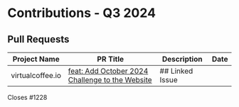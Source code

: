# Contributions - Q3 2024

## Pull Requests

| Project Name | PR Title | Description | Date |
|---|---|---|---|
| virtualcoffee.io | [feat: Add October 2024 Challenge to the Website](https://github.com/Virtual-Coffee/virtualcoffee.io/pull/1230) | ## Linked Issue  Closes #1228   <!--  If you have a pull request related to a current issue pl... | 2024-09-30 |
| guestbook | [docs: Update guidelines](https://github.com/OpenSource-Communities/guestbook/pull/483) | <!-- Please fill in all areas in this PR form. Incomplete PRs will be marked invalid and may be clos... | 2024-09-25 |
| writetech-doc-review | [feat: add docs review for Crawlee](https://github.com/WriteTech-Hub/writetech-doc-review/pull/8) | ## Description  This PR adds Crawlee's documentation review by Ayu Adiati. | 2024-09-25 |
| hacktoberfest | [Chore: Update website for VCHI 2024](https://github.com/Virtual-Coffee/hacktoberfest/pull/29) | ## Description  This PR updates the website to be ready for VCHI 2024 submission with following ch... | 2024-09-14 |
| virtualcoffee.io | [Add September 2024 newsletter to the website](https://github.com/Virtual-Coffee/virtualcoffee.io/pull/1222) | ## Linked Issue  Closes #1221   <!--  If you have a pull request related to a current issue pl... | 2024-09-04 |
| docs | [feat: import blog posts by AdiatiAyu](https://github.com/open-sauced/docs/pull/385) | ## Description  This PR imports the blog posts written by AdiatiAyu from DEV to OpenSauced.  <!-... | 2024-09-03 |
| virtualcoffee.io | [Add August 2024 newsletter to the website](https://github.com/Virtual-Coffee/virtualcoffee.io/pull/1218) | ## Linked Issue  Closes #1217   <!--  If you have a pull request related to a current issue pl... | 2024-08-30 |
| virtualcoffee.io | [Add Sept 2024 Monthly Challenge](https://github.com/Virtual-Coffee/virtualcoffee.io/pull/1216) | ## Linked Issue  Closes #1215   <!--  If you have a pull request related to a current issue pl... | 2024-08-30 |
| VC-Community-Docs | [docs: Add "Welcoming Community" challenge](https://github.com/Virtual-Coffee/VC-Community-Docs/pull/432) | ## Description  This PR adds the documentation for the "Welcoming Community" challenge.  ## Link... | 2024-08-30 |
| vc-preptember | [Chore: Prepare the Preptember 2024](https://github.com/Virtual-Coffee/vc-preptember/pull/38) | ## Description  This PR updates the repository to be ready for the Preptember 2024 with the follow... | 2024-08-30 |
| docs | [feat: Add Ayu as an author](https://github.com/open-sauced/docs/pull/382) | ## Description  This PR adds AdiatiAyu's details to the `authors.yml` file.  <!--  Please do no... | 2024-08-29 |
| virtualcoffee.io | [Add July 2024 newsletter to the website](https://github.com/Virtual-Coffee/virtualcoffee.io/pull/1203) | ## Linked Issue  Closes #1202   <!--  If you have a pull request related to a current issue pl... | 2024-07-09 |
| intro | [feat: Update i18n guidelines](https://github.com/OpenSource-Communities/intro/pull/234) | ## Description  We are sunsetting our official translations and make all translations as community... | 2024-07-06 |
| virtualcoffee.io | [Add a blog post to July 2024 challenge](https://github.com/Virtual-Coffee/virtualcoffee.io/pull/1199) | ## Linked Issue  Relates to #1196   <!--  If you have a pull request related to a current issu... | 2024-07-01 |
| virtualcoffee.io | [feat: Add October 2024 Challenge to the Website](https://github.com/Virtual-Coffee/virtualcoffee.io/pull/1230) | ## Linked Issue  Closes #1228   <!--  If you have a pull request related to a current issue pl... | 2024-09-30 |
| guestbook | [docs: Update guidelines](https://github.com/OpenSource-Communities/guestbook/pull/483) | <!-- Please fill in all areas in this PR form. Incomplete PRs will be marked invalid and may be clos... | 2024-09-25 |
| writetech-doc-review | [feat: add docs review for Crawlee](https://github.com/WriteTech-Hub/writetech-doc-review/pull/8) | ## Description  This PR adds Crawlee's documentation review by Ayu Adiati. | 2024-09-25 |
| hacktoberfest | [Chore: Update website for VCHI 2024](https://github.com/Virtual-Coffee/hacktoberfest/pull/29) | ## Description  This PR updates the website to be ready for VCHI 2024 submission with following ch... | 2024-09-14 |
| virtualcoffee.io | [Add September 2024 newsletter to the website](https://github.com/Virtual-Coffee/virtualcoffee.io/pull/1222) | ## Linked Issue  Closes #1221   <!--  If you have a pull request related to a current issue pl... | 2024-09-04 |
| docs | [feat: import blog posts by AdiatiAyu](https://github.com/open-sauced/docs/pull/385) | ## Description  This PR imports the blog posts written by AdiatiAyu from DEV to OpenSauced.  <!-... | 2024-09-03 |
| virtualcoffee.io | [Add August 2024 newsletter to the website](https://github.com/Virtual-Coffee/virtualcoffee.io/pull/1218) | ## Linked Issue  Closes #1217   <!--  If you have a pull request related to a current issue pl... | 2024-08-30 |
| virtualcoffee.io | [Add Sept 2024 Monthly Challenge](https://github.com/Virtual-Coffee/virtualcoffee.io/pull/1216) | ## Linked Issue  Closes #1215   <!--  If you have a pull request related to a current issue pl... | 2024-08-30 |
| VC-Community-Docs | [docs: Add "Welcoming Community" challenge](https://github.com/Virtual-Coffee/VC-Community-Docs/pull/432) | ## Description  This PR adds the documentation for the "Welcoming Community" challenge.  ## Link... | 2024-08-30 |
| vc-preptember | [Chore: Prepare the Preptember 2024](https://github.com/Virtual-Coffee/vc-preptember/pull/38) | ## Description  This PR updates the repository to be ready for the Preptember 2024 with the follow... | 2024-08-30 |
| docs | [feat: Add Ayu as an author](https://github.com/open-sauced/docs/pull/382) | ## Description  This PR adds AdiatiAyu's details to the `authors.yml` file.  <!--  Please do no... | 2024-08-29 |
| virtualcoffee.io | [Add July 2024 newsletter to the website](https://github.com/Virtual-Coffee/virtualcoffee.io/pull/1203) | ## Linked Issue  Closes #1202   <!--  If you have a pull request related to a current issue pl... | 2024-07-09 |
| intro | [feat: Update i18n guidelines](https://github.com/OpenSource-Communities/intro/pull/234) | ## Description  We are sunsetting our official translations and make all translations as community... | 2024-07-06 |
| virtualcoffee.io | [Add a blog post to July 2024 challenge](https://github.com/Virtual-Coffee/virtualcoffee.io/pull/1199) | ## Linked Issue  Relates to #1196   <!--  If you have a pull request related to a current issu... | 2024-07-01 |
| virtualcoffee.io | [feat: Add October 2024 Challenge to the Website](https://github.com/Virtual-Coffee/virtualcoffee.io/pull/1230) | ## Linked Issue  Closes #1228   <!--  If you have a pull request related to a current issue pl... | 2024-09-30 |
| guestbook | [docs: Update guidelines](https://github.com/OpenSource-Communities/guestbook/pull/483) | <!-- Please fill in all areas in this PR form. Incomplete PRs will be marked invalid and may be clos... | 2024-09-25 |
| writetech-doc-review | [feat: add docs review for Crawlee](https://github.com/WriteTech-Hub/writetech-doc-review/pull/8) | ## Description  This PR adds Crawlee's documentation review by Ayu Adiati. | 2024-09-25 |
| hacktoberfest | [Chore: Update website for VCHI 2024](https://github.com/Virtual-Coffee/hacktoberfest/pull/29) | ## Description  This PR updates the website to be ready for VCHI 2024 submission with following ch... | 2024-09-14 |
| virtualcoffee.io | [Add September 2024 newsletter to the website](https://github.com/Virtual-Coffee/virtualcoffee.io/pull/1222) | ## Linked Issue  Closes #1221   <!--  If you have a pull request related to a current issue pl... | 2024-09-04 |
| docs | [feat: import blog posts by AdiatiAyu](https://github.com/open-sauced/docs/pull/385) | ## Description  This PR imports the blog posts written by AdiatiAyu from DEV to OpenSauced.  <!-... | 2024-09-03 |
| virtualcoffee.io | [Add August 2024 newsletter to the website](https://github.com/Virtual-Coffee/virtualcoffee.io/pull/1218) | ## Linked Issue  Closes #1217   <!--  If you have a pull request related to a current issue pl... | 2024-08-30 |
| virtualcoffee.io | [Add Sept 2024 Monthly Challenge](https://github.com/Virtual-Coffee/virtualcoffee.io/pull/1216) | ## Linked Issue  Closes #1215   <!--  If you have a pull request related to a current issue pl... | 2024-08-30 |
| VC-Community-Docs | [docs: Add "Welcoming Community" challenge](https://github.com/Virtual-Coffee/VC-Community-Docs/pull/432) | ## Description  This PR adds the documentation for the "Welcoming Community" challenge.  ## Link... | 2024-08-30 |
| vc-preptember | [Chore: Prepare the Preptember 2024](https://github.com/Virtual-Coffee/vc-preptember/pull/38) | ## Description  This PR updates the repository to be ready for the Preptember 2024 with the follow... | 2024-08-30 |
| docs | [feat: Add Ayu as an author](https://github.com/open-sauced/docs/pull/382) | ## Description  This PR adds AdiatiAyu's details to the `authors.yml` file.  <!--  Please do no... | 2024-08-29 |
| virtualcoffee.io | [Add July 2024 newsletter to the website](https://github.com/Virtual-Coffee/virtualcoffee.io/pull/1203) | ## Linked Issue  Closes #1202   <!--  If you have a pull request related to a current issue pl... | 2024-07-09 |
| intro | [feat: Update i18n guidelines](https://github.com/OpenSource-Communities/intro/pull/234) | ## Description  We are sunsetting our official translations and make all translations as community... | 2024-07-06 |
| virtualcoffee.io | [Add a blog post to July 2024 challenge](https://github.com/Virtual-Coffee/virtualcoffee.io/pull/1199) | ## Linked Issue  Relates to #1196   <!--  If you have a pull request related to a current issu... | 2024-07-01 |
| virtualcoffee.io | [feat: Add October 2024 Challenge to the Website](https://github.com/Virtual-Coffee/virtualcoffee.io/pull/1230) | ## Linked Issue  Closes #1228   <!--  If you have a pull request related to a current issue pl... | 2024-09-30 |
| guestbook | [docs: Update guidelines](https://github.com/OpenSource-Communities/guestbook/pull/483) | <!-- Please fill in all areas in this PR form. Incomplete PRs will be marked invalid and may be clos... | 2024-09-25 |
| writetech-doc-review | [feat: add docs review for Crawlee](https://github.com/WriteTech-Hub/writetech-doc-review/pull/8) | ## Description  This PR adds Crawlee's documentation review by Ayu Adiati. | 2024-09-25 |
| hacktoberfest | [Chore: Update website for VCHI 2024](https://github.com/Virtual-Coffee/hacktoberfest/pull/29) | ## Description  This PR updates the website to be ready for VCHI 2024 submission with following ch... | 2024-09-14 |
| virtualcoffee.io | [Add September 2024 newsletter to the website](https://github.com/Virtual-Coffee/virtualcoffee.io/pull/1222) | ## Linked Issue  Closes #1221   <!--  If you have a pull request related to a current issue pl... | 2024-09-04 |
| docs | [feat: import blog posts by AdiatiAyu](https://github.com/open-sauced/docs/pull/385) | ## Description  This PR imports the blog posts written by AdiatiAyu from DEV to OpenSauced.  <!-... | 2024-09-03 |
| virtualcoffee.io | [Add August 2024 newsletter to the website](https://github.com/Virtual-Coffee/virtualcoffee.io/pull/1218) | ## Linked Issue  Closes #1217   <!--  If you have a pull request related to a current issue pl... | 2024-08-30 |
| virtualcoffee.io | [Add Sept 2024 Monthly Challenge](https://github.com/Virtual-Coffee/virtualcoffee.io/pull/1216) | ## Linked Issue  Closes #1215   <!--  If you have a pull request related to a current issue pl... | 2024-08-30 |
| VC-Community-Docs | [docs: Add "Welcoming Community" challenge](https://github.com/Virtual-Coffee/VC-Community-Docs/pull/432) | ## Description  This PR adds the documentation for the "Welcoming Community" challenge.  ## Link... | 2024-08-30 |
| vc-preptember | [Chore: Prepare the Preptember 2024](https://github.com/Virtual-Coffee/vc-preptember/pull/38) | ## Description  This PR updates the repository to be ready for the Preptember 2024 with the follow... | 2024-08-30 |
| docs | [feat: Add Ayu as an author](https://github.com/open-sauced/docs/pull/382) | ## Description  This PR adds AdiatiAyu's details to the `authors.yml` file.  <!--  Please do no... | 2024-08-29 |
| virtualcoffee.io | [Add July 2024 newsletter to the website](https://github.com/Virtual-Coffee/virtualcoffee.io/pull/1203) | ## Linked Issue  Closes #1202   <!--  If you have a pull request related to a current issue pl... | 2024-07-09 |
| intro | [feat: Update i18n guidelines](https://github.com/OpenSource-Communities/intro/pull/234) | ## Description  We are sunsetting our official translations and make all translations as community... | 2024-07-06 |
| virtualcoffee.io | [Add a blog post to July 2024 challenge](https://github.com/Virtual-Coffee/virtualcoffee.io/pull/1199) | ## Linked Issue  Relates to #1196   <!--  If you have a pull request related to a current issu... | 2024-07-01 |
| virtualcoffee.io | [feat: Add October 2024 Challenge to the Website](https://github.com/Virtual-Coffee/virtualcoffee.io/pull/1230) | ## Linked Issue  Closes #1228   <!--  If you have a pull request related to a current issue pl... | 2024-09-30 |
| guestbook | [docs: Update guidelines](https://github.com/OpenSource-Communities/guestbook/pull/483) | <!-- Please fill in all areas in this PR form. Incomplete PRs will be marked invalid and may be clos... | 2024-09-25 |
| writetech-doc-review | [feat: add docs review for Crawlee](https://github.com/WriteTech-Hub/writetech-doc-review/pull/8) | ## Description  This PR adds Crawlee's documentation review by Ayu Adiati. | 2024-09-25 |
| hacktoberfest | [Chore: Update website for VCHI 2024](https://github.com/Virtual-Coffee/hacktoberfest/pull/29) | ## Description  This PR updates the website to be ready for VCHI 2024 submission with following ch... | 2024-09-14 |
| virtualcoffee.io | [Add September 2024 newsletter to the website](https://github.com/Virtual-Coffee/virtualcoffee.io/pull/1222) | ## Linked Issue  Closes #1221   <!--  If you have a pull request related to a current issue pl... | 2024-09-04 |
| docs | [feat: import blog posts by AdiatiAyu](https://github.com/open-sauced/docs/pull/385) | ## Description  This PR imports the blog posts written by AdiatiAyu from DEV to OpenSauced.  <!-... | 2024-09-03 |
| virtualcoffee.io | [Add August 2024 newsletter to the website](https://github.com/Virtual-Coffee/virtualcoffee.io/pull/1218) | ## Linked Issue  Closes #1217   <!--  If you have a pull request related to a current issue pl... | 2024-08-30 |
| virtualcoffee.io | [Add Sept 2024 Monthly Challenge](https://github.com/Virtual-Coffee/virtualcoffee.io/pull/1216) | ## Linked Issue  Closes #1215   <!--  If you have a pull request related to a current issue pl... | 2024-08-30 |
| VC-Community-Docs | [docs: Add "Welcoming Community" challenge](https://github.com/Virtual-Coffee/VC-Community-Docs/pull/432) | ## Description  This PR adds the documentation for the "Welcoming Community" challenge.  ## Link... | 2024-08-30 |
| vc-preptember | [Chore: Prepare the Preptember 2024](https://github.com/Virtual-Coffee/vc-preptember/pull/38) | ## Description  This PR updates the repository to be ready for the Preptember 2024 with the follow... | 2024-08-30 |
| docs | [feat: Add Ayu as an author](https://github.com/open-sauced/docs/pull/382) | ## Description  This PR adds AdiatiAyu's details to the `authors.yml` file.  <!--  Please do no... | 2024-08-29 |
| virtualcoffee.io | [Add July 2024 newsletter to the website](https://github.com/Virtual-Coffee/virtualcoffee.io/pull/1203) | ## Linked Issue  Closes #1202   <!--  If you have a pull request related to a current issue pl... | 2024-07-09 |
| intro | [feat: Update i18n guidelines](https://github.com/OpenSource-Communities/intro/pull/234) | ## Description  We are sunsetting our official translations and make all translations as community... | 2024-07-06 |
| virtualcoffee.io | [Add a blog post to July 2024 challenge](https://github.com/Virtual-Coffee/virtualcoffee.io/pull/1199) | ## Linked Issue  Relates to #1196   <!--  If you have a pull request related to a current issu... | 2024-07-01 |
| virtualcoffee.io | [feat: Add October 2024 Challenge to the Website](https://github.com/Virtual-Coffee/virtualcoffee.io/pull/1230) | ## Linked Issue  Closes #1228   <!--  If you have a pull request related to a current issue pl... | 2024-09-30 |
| guestbook | [docs: Update guidelines](https://github.com/OpenSource-Communities/guestbook/pull/483) | <!-- Please fill in all areas in this PR form. Incomplete PRs will be marked invalid and may be clos... | 2024-09-25 |
| writetech-doc-review | [feat: add docs review for Crawlee](https://github.com/WriteTech-Hub/writetech-doc-review/pull/8) | ## Description  This PR adds Crawlee's documentation review by Ayu Adiati. | 2024-09-25 |
| hacktoberfest | [Chore: Update website for VCHI 2024](https://github.com/Virtual-Coffee/hacktoberfest/pull/29) | ## Description  This PR updates the website to be ready for VCHI 2024 submission with following ch... | 2024-09-14 |
| virtualcoffee.io | [Add September 2024 newsletter to the website](https://github.com/Virtual-Coffee/virtualcoffee.io/pull/1222) | ## Linked Issue  Closes #1221   <!--  If you have a pull request related to a current issue pl... | 2024-09-04 |
| docs | [feat: import blog posts by AdiatiAyu](https://github.com/open-sauced/docs/pull/385) | ## Description  This PR imports the blog posts written by AdiatiAyu from DEV to OpenSauced.  <!-... | 2024-09-03 |
| virtualcoffee.io | [Add August 2024 newsletter to the website](https://github.com/Virtual-Coffee/virtualcoffee.io/pull/1218) | ## Linked Issue  Closes #1217   <!--  If you have a pull request related to a current issue pl... | 2024-08-30 |
| virtualcoffee.io | [Add Sept 2024 Monthly Challenge](https://github.com/Virtual-Coffee/virtualcoffee.io/pull/1216) | ## Linked Issue  Closes #1215   <!--  If you have a pull request related to a current issue pl... | 2024-08-30 |
| VC-Community-Docs | [docs: Add "Welcoming Community" challenge](https://github.com/Virtual-Coffee/VC-Community-Docs/pull/432) | ## Description  This PR adds the documentation for the "Welcoming Community" challenge.  ## Link... | 2024-08-30 |
| vc-preptember | [Chore: Prepare the Preptember 2024](https://github.com/Virtual-Coffee/vc-preptember/pull/38) | ## Description  This PR updates the repository to be ready for the Preptember 2024 with the follow... | 2024-08-30 |
| docs | [feat: Add Ayu as an author](https://github.com/open-sauced/docs/pull/382) | ## Description  This PR adds AdiatiAyu's details to the `authors.yml` file.  <!--  Please do no... | 2024-08-29 |
| virtualcoffee.io | [Add July 2024 newsletter to the website](https://github.com/Virtual-Coffee/virtualcoffee.io/pull/1203) | ## Linked Issue  Closes #1202   <!--  If you have a pull request related to a current issue pl... | 2024-07-09 |
| intro | [feat: Update i18n guidelines](https://github.com/OpenSource-Communities/intro/pull/234) | ## Description  We are sunsetting our official translations and make all translations as community... | 2024-07-06 |
| virtualcoffee.io | [Add a blog post to July 2024 challenge](https://github.com/Virtual-Coffee/virtualcoffee.io/pull/1199) | ## Linked Issue  Relates to #1196   <!--  If you have a pull request related to a current issu... | 2024-07-01 |
| virtualcoffee.io | [feat: Add October 2024 Challenge to the Website](https://github.com/Virtual-Coffee/virtualcoffee.io/pull/1230) | ## Linked Issue  Closes #1228   <!--  If you have a pull request related to a current issue pl... | 2024-09-30 |
| guestbook | [docs: Update guidelines](https://github.com/OpenSource-Communities/guestbook/pull/483) | <!-- Please fill in all areas in this PR form. Incomplete PRs will be marked invalid and may be clos... | 2024-09-25 |
| writetech-doc-review | [feat: add docs review for Crawlee](https://github.com/WriteTech-Hub/writetech-doc-review/pull/8) | ## Description  This PR adds Crawlee's documentation review by Ayu Adiati. | 2024-09-25 |
| hacktoberfest | [Chore: Update website for VCHI 2024](https://github.com/Virtual-Coffee/hacktoberfest/pull/29) | ## Description  This PR updates the website to be ready for VCHI 2024 submission with following ch... | 2024-09-14 |
| virtualcoffee.io | [Add September 2024 newsletter to the website](https://github.com/Virtual-Coffee/virtualcoffee.io/pull/1222) | ## Linked Issue  Closes #1221   <!--  If you have a pull request related to a current issue pl... | 2024-09-04 |
| docs | [feat: import blog posts by AdiatiAyu](https://github.com/open-sauced/docs/pull/385) | ## Description  This PR imports the blog posts written by AdiatiAyu from DEV to OpenSauced.  <!-... | 2024-09-03 |
| virtualcoffee.io | [Add August 2024 newsletter to the website](https://github.com/Virtual-Coffee/virtualcoffee.io/pull/1218) | ## Linked Issue  Closes #1217   <!--  If you have a pull request related to a current issue pl... | 2024-08-30 |
| virtualcoffee.io | [Add Sept 2024 Monthly Challenge](https://github.com/Virtual-Coffee/virtualcoffee.io/pull/1216) | ## Linked Issue  Closes #1215   <!--  If you have a pull request related to a current issue pl... | 2024-08-30 |
| VC-Community-Docs | [docs: Add "Welcoming Community" challenge](https://github.com/Virtual-Coffee/VC-Community-Docs/pull/432) | ## Description  This PR adds the documentation for the "Welcoming Community" challenge.  ## Link... | 2024-08-30 |
| vc-preptember | [Chore: Prepare the Preptember 2024](https://github.com/Virtual-Coffee/vc-preptember/pull/38) | ## Description  This PR updates the repository to be ready for the Preptember 2024 with the follow... | 2024-08-30 |
| docs | [feat: Add Ayu as an author](https://github.com/open-sauced/docs/pull/382) | ## Description  This PR adds AdiatiAyu's details to the `authors.yml` file.  <!--  Please do no... | 2024-08-29 |
| virtualcoffee.io | [Add July 2024 newsletter to the website](https://github.com/Virtual-Coffee/virtualcoffee.io/pull/1203) | ## Linked Issue  Closes #1202   <!--  If you have a pull request related to a current issue pl... | 2024-07-09 |
| intro | [feat: Update i18n guidelines](https://github.com/OpenSource-Communities/intro/pull/234) | ## Description  We are sunsetting our official translations and make all translations as community... | 2024-07-06 |
| virtualcoffee.io | [Add a blog post to July 2024 challenge](https://github.com/Virtual-Coffee/virtualcoffee.io/pull/1199) | ## Linked Issue  Relates to #1196   <!--  If you have a pull request related to a current issu... | 2024-07-01 |

## Issues

| Project Name | PR Title | Description | Date |
|---|---|---|---|
| virtualcoffee.io | [Add October 2024 Challenge to the Website](https://github.com/Virtual-Coffee/virtualcoffee.io/issues/1228) | The October monthly challenge is "Hacktoberfest" and we need to change the monthly challenge page of... | 2024-09-29 |
| VC-Community-Docs | [docs: Update instructions to update monthly challenge pages on the website](https://github.com/Virtual-Coffee/VC-Community-Docs/issues/438) | ## Description  As our website has migrated from Remix to NextJS, there are changes in the folders... | 2024-09-29 |
| intro | [Docs: Reorganize the "Tools to be Successful" chapter to make it flow](https://github.com/OpenSource-Communities/intro/issues/240) | ## Description  In the "[Tools to be Successful](https://opensauced.pizza/learn/intro-to-oss/tools... | 2024-09-27 |
| guestbook | [Docs: Fix links in the README](https://github.com/OpenSource-Communities/guestbook/issues/471) | > [!IMPORTANT] > If you've worked on a good first issue in any of our [community repositories](http... | 2024-09-14 |
| hacktoberfest | [Chore: Update website for VCHI 2024](https://github.com/Virtual-Coffee/hacktoberfest/issues/28) | We need to update the website to be ready for VCHI 2024 submission.   As per @BekahHW's info, we a... | 2024-09-14 |
| virtualcoffee.io | [Add September 2024 newsletter to the website](https://github.com/Virtual-Coffee/virtualcoffee.io/issues/1221) | ## Description  Every month, we try to get the newsletter up on the site within a week of emailing... | 2024-09-04 |
| guestbook | [Feature: Add @hediyetapan as a contributor](https://github.com/OpenSource-Communities/guestbook/issues/451) | ### Description  As part of the Intro to Open Source course, we are encouraged to contribute to this... | 2024-09-04 |
| virtualcoffee.io | [Add August 2024 newsletter to the website](https://github.com/Virtual-Coffee/virtualcoffee.io/issues/1217) | ## Description  Every month, we try to get the newsletter up on the site within a week of emailing... | 2024-08-30 |
| virtualcoffee.io | [Add September 2024 Monthly Challenge](https://github.com/Virtual-Coffee/virtualcoffee.io/issues/1215) | The September monthly challenge is "Preptember" and we need to change the monthly challenge page of ... | 2024-08-30 |
| docs | [Feature: Import blog posts from DEV](https://github.com/open-sauced/docs/issues/378) | ### Suggested solution  Import blog posts from DEV that are written by Ayu.  | 2024-08-27 |
| docs | [Feature: Add Ayu as author](https://github.com/open-sauced/docs/issues/377) | ### Suggested solution  Add `AdiatiAyu` as OpenSauced author in `authors.yml`.  | 2024-08-27 |
| virtualcoffee.io | [Add July 2024 newsletter to the website](https://github.com/Virtual-Coffee/virtualcoffee.io/issues/1202) | ## Description  Every month, we try to get the newsletter up on the site within a week of emailing... | 2024-07-09 |
| virtualcoffee.io | [Add October 2024 Challenge to the Website](https://github.com/Virtual-Coffee/virtualcoffee.io/issues/1228) | The October monthly challenge is "Hacktoberfest" and we need to change the monthly challenge page of... | 2024-09-29 |
| VC-Community-Docs | [docs: Update instructions to update monthly challenge pages on the website](https://github.com/Virtual-Coffee/VC-Community-Docs/issues/438) | ## Description  As our website has migrated from Remix to NextJS, there are changes in the folders... | 2024-09-29 |
| intro | [Docs: Reorganize the "Tools to be Successful" chapter to make it flow](https://github.com/OpenSource-Communities/intro/issues/240) | ## Description  In the "[Tools to be Successful](https://opensauced.pizza/learn/intro-to-oss/tools... | 2024-09-27 |
| guestbook | [Docs: Fix links in the README](https://github.com/OpenSource-Communities/guestbook/issues/471) | > [!IMPORTANT] > If you've worked on a good first issue in any of our [community repositories](http... | 2024-09-14 |
| hacktoberfest | [Chore: Update website for VCHI 2024](https://github.com/Virtual-Coffee/hacktoberfest/issues/28) | We need to update the website to be ready for VCHI 2024 submission.   As per @BekahHW's info, we a... | 2024-09-14 |
| virtualcoffee.io | [Add September 2024 newsletter to the website](https://github.com/Virtual-Coffee/virtualcoffee.io/issues/1221) | ## Description  Every month, we try to get the newsletter up on the site within a week of emailing... | 2024-09-04 |
| guestbook | [Feature: Add @hediyetapan as a contributor](https://github.com/OpenSource-Communities/guestbook/issues/451) | ### Description  As part of the Intro to Open Source course, we are encouraged to contribute to this... | 2024-09-04 |
| virtualcoffee.io | [Add August 2024 newsletter to the website](https://github.com/Virtual-Coffee/virtualcoffee.io/issues/1217) | ## Description  Every month, we try to get the newsletter up on the site within a week of emailing... | 2024-08-30 |
| virtualcoffee.io | [Add September 2024 Monthly Challenge](https://github.com/Virtual-Coffee/virtualcoffee.io/issues/1215) | The September monthly challenge is "Preptember" and we need to change the monthly challenge page of ... | 2024-08-30 |
| docs | [Feature: Import blog posts from DEV](https://github.com/open-sauced/docs/issues/378) | ### Suggested solution  Import blog posts from DEV that are written by Ayu.  | 2024-08-27 |
| docs | [Feature: Add Ayu as author](https://github.com/open-sauced/docs/issues/377) | ### Suggested solution  Add `AdiatiAyu` as OpenSauced author in `authors.yml`.  | 2024-08-27 |
| virtualcoffee.io | [Add July 2024 newsletter to the website](https://github.com/Virtual-Coffee/virtualcoffee.io/issues/1202) | ## Description  Every month, we try to get the newsletter up on the site within a week of emailing... | 2024-07-09 |
| virtualcoffee.io | [Add October 2024 Challenge to the Website](https://github.com/Virtual-Coffee/virtualcoffee.io/issues/1228) | The October monthly challenge is "Hacktoberfest" and we need to change the monthly challenge page of... | 2024-09-29 |
| VC-Community-Docs | [docs: Update instructions to update monthly challenge pages on the website](https://github.com/Virtual-Coffee/VC-Community-Docs/issues/438) | ## Description  As our website has migrated from Remix to NextJS, there are changes in the folders... | 2024-09-29 |
| intro | [Docs: Reorganize the "Tools to be Successful" chapter to make it flow](https://github.com/OpenSource-Communities/intro/issues/240) | ## Description  In the "[Tools to be Successful](https://opensauced.pizza/learn/intro-to-oss/tools... | 2024-09-27 |
| guestbook | [Docs: Fix links in the README](https://github.com/OpenSource-Communities/guestbook/issues/471) | > [!IMPORTANT] > If you've worked on a good first issue in any of our [community repositories](http... | 2024-09-14 |
| hacktoberfest | [Chore: Update website for VCHI 2024](https://github.com/Virtual-Coffee/hacktoberfest/issues/28) | We need to update the website to be ready for VCHI 2024 submission.   As per @BekahHW's info, we a... | 2024-09-14 |
| virtualcoffee.io | [Add September 2024 newsletter to the website](https://github.com/Virtual-Coffee/virtualcoffee.io/issues/1221) | ## Description  Every month, we try to get the newsletter up on the site within a week of emailing... | 2024-09-04 |
| guestbook | [Feature: Add @hediyetapan as a contributor](https://github.com/OpenSource-Communities/guestbook/issues/451) | ### Description  As part of the Intro to Open Source course, we are encouraged to contribute to this... | 2024-09-04 |
| virtualcoffee.io | [Add August 2024 newsletter to the website](https://github.com/Virtual-Coffee/virtualcoffee.io/issues/1217) | ## Description  Every month, we try to get the newsletter up on the site within a week of emailing... | 2024-08-30 |
| virtualcoffee.io | [Add September 2024 Monthly Challenge](https://github.com/Virtual-Coffee/virtualcoffee.io/issues/1215) | The September monthly challenge is "Preptember" and we need to change the monthly challenge page of ... | 2024-08-30 |
| docs | [Feature: Import blog posts from DEV](https://github.com/open-sauced/docs/issues/378) | ### Suggested solution  Import blog posts from DEV that are written by Ayu.  | 2024-08-27 |
| docs | [Feature: Add Ayu as author](https://github.com/open-sauced/docs/issues/377) | ### Suggested solution  Add `AdiatiAyu` as OpenSauced author in `authors.yml`.  | 2024-08-27 |
| virtualcoffee.io | [Add July 2024 newsletter to the website](https://github.com/Virtual-Coffee/virtualcoffee.io/issues/1202) | ## Description  Every month, we try to get the newsletter up on the site within a week of emailing... | 2024-07-09 |
| virtualcoffee.io | [Add October 2024 Challenge to the Website](https://github.com/Virtual-Coffee/virtualcoffee.io/issues/1228) | The October monthly challenge is "Hacktoberfest" and we need to change the monthly challenge page of... | 2024-09-29 |
| VC-Community-Docs | [docs: Update instructions to update monthly challenge pages on the website](https://github.com/Virtual-Coffee/VC-Community-Docs/issues/438) | ## Description  As our website has migrated from Remix to NextJS, there are changes in the folders... | 2024-09-29 |
| intro | [Docs: Reorganize the "Tools to be Successful" chapter to make it flow](https://github.com/OpenSource-Communities/intro/issues/240) | ## Description  In the "[Tools to be Successful](https://opensauced.pizza/learn/intro-to-oss/tools... | 2024-09-27 |
| guestbook | [Docs: Fix links in the README](https://github.com/OpenSource-Communities/guestbook/issues/471) | > [!IMPORTANT] > If you've worked on a good first issue in any of our [community repositories](http... | 2024-09-14 |
| hacktoberfest | [Chore: Update website for VCHI 2024](https://github.com/Virtual-Coffee/hacktoberfest/issues/28) | We need to update the website to be ready for VCHI 2024 submission.   As per @BekahHW's info, we a... | 2024-09-14 |
| virtualcoffee.io | [Add September 2024 newsletter to the website](https://github.com/Virtual-Coffee/virtualcoffee.io/issues/1221) | ## Description  Every month, we try to get the newsletter up on the site within a week of emailing... | 2024-09-04 |
| guestbook | [Feature: Add @hediyetapan as a contributor](https://github.com/OpenSource-Communities/guestbook/issues/451) | ### Description  As part of the Intro to Open Source course, we are encouraged to contribute to this... | 2024-09-04 |
| virtualcoffee.io | [Add August 2024 newsletter to the website](https://github.com/Virtual-Coffee/virtualcoffee.io/issues/1217) | ## Description  Every month, we try to get the newsletter up on the site within a week of emailing... | 2024-08-30 |
| virtualcoffee.io | [Add September 2024 Monthly Challenge](https://github.com/Virtual-Coffee/virtualcoffee.io/issues/1215) | The September monthly challenge is "Preptember" and we need to change the monthly challenge page of ... | 2024-08-30 |
| docs | [Feature: Import blog posts from DEV](https://github.com/open-sauced/docs/issues/378) | ### Suggested solution  Import blog posts from DEV that are written by Ayu.  | 2024-08-27 |
| docs | [Feature: Add Ayu as author](https://github.com/open-sauced/docs/issues/377) | ### Suggested solution  Add `AdiatiAyu` as OpenSauced author in `authors.yml`.  | 2024-08-27 |
| virtualcoffee.io | [Add July 2024 newsletter to the website](https://github.com/Virtual-Coffee/virtualcoffee.io/issues/1202) | ## Description  Every month, we try to get the newsletter up on the site within a week of emailing... | 2024-07-09 |
| virtualcoffee.io | [Add October 2024 Challenge to the Website](https://github.com/Virtual-Coffee/virtualcoffee.io/issues/1228) | The October monthly challenge is "Hacktoberfest" and we need to change the monthly challenge page of... | 2024-09-29 |
| VC-Community-Docs | [docs: Update instructions to update monthly challenge pages on the website](https://github.com/Virtual-Coffee/VC-Community-Docs/issues/438) | ## Description  As our website has migrated from Remix to NextJS, there are changes in the folders... | 2024-09-29 |
| intro | [Docs: Reorganize the "Tools to be Successful" chapter to make it flow](https://github.com/OpenSource-Communities/intro/issues/240) | ## Description  In the "[Tools to be Successful](https://opensauced.pizza/learn/intro-to-oss/tools... | 2024-09-27 |
| guestbook | [Docs: Fix links in the README](https://github.com/OpenSource-Communities/guestbook/issues/471) | > [!IMPORTANT] > If you've worked on a good first issue in any of our [community repositories](http... | 2024-09-14 |
| hacktoberfest | [Chore: Update website for VCHI 2024](https://github.com/Virtual-Coffee/hacktoberfest/issues/28) | We need to update the website to be ready for VCHI 2024 submission.   As per @BekahHW's info, we a... | 2024-09-14 |
| virtualcoffee.io | [Add September 2024 newsletter to the website](https://github.com/Virtual-Coffee/virtualcoffee.io/issues/1221) | ## Description  Every month, we try to get the newsletter up on the site within a week of emailing... | 2024-09-04 |
| guestbook | [Feature: Add @hediyetapan as a contributor](https://github.com/OpenSource-Communities/guestbook/issues/451) | ### Description  As part of the Intro to Open Source course, we are encouraged to contribute to this... | 2024-09-04 |
| virtualcoffee.io | [Add August 2024 newsletter to the website](https://github.com/Virtual-Coffee/virtualcoffee.io/issues/1217) | ## Description  Every month, we try to get the newsletter up on the site within a week of emailing... | 2024-08-30 |
| virtualcoffee.io | [Add September 2024 Monthly Challenge](https://github.com/Virtual-Coffee/virtualcoffee.io/issues/1215) | The September monthly challenge is "Preptember" and we need to change the monthly challenge page of ... | 2024-08-30 |
| docs | [Feature: Import blog posts from DEV](https://github.com/open-sauced/docs/issues/378) | ### Suggested solution  Import blog posts from DEV that are written by Ayu.  | 2024-08-27 |
| docs | [Feature: Add Ayu as author](https://github.com/open-sauced/docs/issues/377) | ### Suggested solution  Add `AdiatiAyu` as OpenSauced author in `authors.yml`.  | 2024-08-27 |
| virtualcoffee.io | [Add July 2024 newsletter to the website](https://github.com/Virtual-Coffee/virtualcoffee.io/issues/1202) | ## Description  Every month, we try to get the newsletter up on the site within a week of emailing... | 2024-07-09 |
| virtualcoffee.io | [Add October 2024 Challenge to the Website](https://github.com/Virtual-Coffee/virtualcoffee.io/issues/1228) | The October monthly challenge is "Hacktoberfest" and we need to change the monthly challenge page of... | 2024-09-29 |
| VC-Community-Docs | [docs: Update instructions to update monthly challenge pages on the website](https://github.com/Virtual-Coffee/VC-Community-Docs/issues/438) | ## Description  As our website has migrated from Remix to NextJS, there are changes in the folders... | 2024-09-29 |
| intro | [Docs: Reorganize the "Tools to be Successful" chapter to make it flow](https://github.com/OpenSource-Communities/intro/issues/240) | ## Description  In the "[Tools to be Successful](https://opensauced.pizza/learn/intro-to-oss/tools... | 2024-09-27 |
| guestbook | [Docs: Fix links in the README](https://github.com/OpenSource-Communities/guestbook/issues/471) | > [!IMPORTANT] > If you've worked on a good first issue in any of our [community repositories](http... | 2024-09-14 |
| hacktoberfest | [Chore: Update website for VCHI 2024](https://github.com/Virtual-Coffee/hacktoberfest/issues/28) | We need to update the website to be ready for VCHI 2024 submission.   As per @BekahHW's info, we a... | 2024-09-14 |
| virtualcoffee.io | [Add September 2024 newsletter to the website](https://github.com/Virtual-Coffee/virtualcoffee.io/issues/1221) | ## Description  Every month, we try to get the newsletter up on the site within a week of emailing... | 2024-09-04 |
| guestbook | [Feature: Add @hediyetapan as a contributor](https://github.com/OpenSource-Communities/guestbook/issues/451) | ### Description  As part of the Intro to Open Source course, we are encouraged to contribute to this... | 2024-09-04 |
| virtualcoffee.io | [Add August 2024 newsletter to the website](https://github.com/Virtual-Coffee/virtualcoffee.io/issues/1217) | ## Description  Every month, we try to get the newsletter up on the site within a week of emailing... | 2024-08-30 |
| virtualcoffee.io | [Add September 2024 Monthly Challenge](https://github.com/Virtual-Coffee/virtualcoffee.io/issues/1215) | The September monthly challenge is "Preptember" and we need to change the monthly challenge page of ... | 2024-08-30 |
| docs | [Feature: Import blog posts from DEV](https://github.com/open-sauced/docs/issues/378) | ### Suggested solution  Import blog posts from DEV that are written by Ayu.  | 2024-08-27 |
| docs | [Feature: Add Ayu as author](https://github.com/open-sauced/docs/issues/377) | ### Suggested solution  Add `AdiatiAyu` as OpenSauced author in `authors.yml`.  | 2024-08-27 |
| virtualcoffee.io | [Add July 2024 newsletter to the website](https://github.com/Virtual-Coffee/virtualcoffee.io/issues/1202) | ## Description  Every month, we try to get the newsletter up on the site within a week of emailing... | 2024-07-09 |
| virtualcoffee.io | [Add October 2024 Challenge to the Website](https://github.com/Virtual-Coffee/virtualcoffee.io/issues/1228) | The October monthly challenge is "Hacktoberfest" and we need to change the monthly challenge page of... | 2024-09-29 |
| VC-Community-Docs | [docs: Update instructions to update monthly challenge pages on the website](https://github.com/Virtual-Coffee/VC-Community-Docs/issues/438) | ## Description  As our website has migrated from Remix to NextJS, there are changes in the folders... | 2024-09-29 |
| intro | [Docs: Reorganize the "Tools to be Successful" chapter to make it flow](https://github.com/OpenSource-Communities/intro/issues/240) | ## Description  In the "[Tools to be Successful](https://opensauced.pizza/learn/intro-to-oss/tools... | 2024-09-27 |
| guestbook | [Docs: Fix links in the README](https://github.com/OpenSource-Communities/guestbook/issues/471) | > [!IMPORTANT] > If you've worked on a good first issue in any of our [community repositories](http... | 2024-09-14 |
| hacktoberfest | [Chore: Update website for VCHI 2024](https://github.com/Virtual-Coffee/hacktoberfest/issues/28) | We need to update the website to be ready for VCHI 2024 submission.   As per @BekahHW's info, we a... | 2024-09-14 |
| virtualcoffee.io | [Add September 2024 newsletter to the website](https://github.com/Virtual-Coffee/virtualcoffee.io/issues/1221) | ## Description  Every month, we try to get the newsletter up on the site within a week of emailing... | 2024-09-04 |
| guestbook | [Feature: Add @hediyetapan as a contributor](https://github.com/OpenSource-Communities/guestbook/issues/451) | ### Description  As part of the Intro to Open Source course, we are encouraged to contribute to this... | 2024-09-04 |
| virtualcoffee.io | [Add August 2024 newsletter to the website](https://github.com/Virtual-Coffee/virtualcoffee.io/issues/1217) | ## Description  Every month, we try to get the newsletter up on the site within a week of emailing... | 2024-08-30 |
| virtualcoffee.io | [Add September 2024 Monthly Challenge](https://github.com/Virtual-Coffee/virtualcoffee.io/issues/1215) | The September monthly challenge is "Preptember" and we need to change the monthly challenge page of ... | 2024-08-30 |
| docs | [Feature: Import blog posts from DEV](https://github.com/open-sauced/docs/issues/378) | ### Suggested solution  Import blog posts from DEV that are written by Ayu.  | 2024-08-27 |
| docs | [Feature: Add Ayu as author](https://github.com/open-sauced/docs/issues/377) | ### Suggested solution  Add `AdiatiAyu` as OpenSauced author in `authors.yml`.  | 2024-08-27 |
| virtualcoffee.io | [Add July 2024 newsletter to the website](https://github.com/Virtual-Coffee/virtualcoffee.io/issues/1202) | ## Description  Every month, we try to get the newsletter up on the site within a week of emailing... | 2024-07-09 |

## Triaged Issues

| Project Name | PR Title | Description | Date |
|---|---|---|---|
| virtualcoffee.io | [Add September 2024 newsletter to the website](https://github.com/Virtual-Coffee/virtualcoffee.io/issues/1221) | ## Description  Every month, we try to get the newsletter up on the site within a week of emailing... | 2024-09-26 |
| virtualcoffee.io | [Add August 2024 newsletter to the website](https://github.com/Virtual-Coffee/virtualcoffee.io/issues/1217) | ## Description  Every month, we try to get the newsletter up on the site within a week of emailing... | 2024-09-03 |
| virtualcoffee.io | [Add September 2024 Monthly Challenge](https://github.com/Virtual-Coffee/virtualcoffee.io/issues/1215) | The September monthly challenge is "Preptember" and we need to change the monthly challenge page of ... | 2024-09-03 |
| docs | [Feature: Import blog posts from DEV](https://github.com/open-sauced/docs/issues/378) | ### Suggested solution  Import blog posts from DEV that are written by Ayu.  | 2024-09-03 |
| docs | [Feature: Add Ayu as author](https://github.com/open-sauced/docs/issues/377) | ### Suggested solution  Add `AdiatiAyu` as OpenSauced author in `authors.yml`.  | 2024-08-29 |
| virtualcoffee.io | [Add July 2024 newsletter to the website](https://github.com/Virtual-Coffee/virtualcoffee.io/issues/1202) | ## Description  Every month, we try to get the newsletter up on the site within a week of emailing... | 2024-07-12 |
| intro | [Feature: Update contributing guidelines](https://github.com/OpenSource-Communities/intro/issues/225) | ### Suggested solution  We recently migrated this project from docsify to Docusaurs. With this chang... | 2024-07-01 |
| hot | [Feature: Swap out Discord to Community and keep consistencies ](https://github.com/open-sauced/hot/issues/527) | ### Suggested solution  In the spirit of transparency and following the [update on our docs](https... | 2024-07-08 |
| intro | [Feature: Update translations guidelines](https://github.com/OpenSource-Communities/intro/issues/212) | ### Suggested solution  ## Description  As per discussion, moving forward, we will have all transl... | 2024-07-11 |
| astro-partykit-starter | [Feature: add Vitest to the project](https://github.com/nickytonline/astro-partykit-starter/issues/40) | Add Vitest to the project, so that the starter kit has a testing framework in place.  Things to be... | 2024-09-16 |
| virtualcoffee.io | [Add September 2024 newsletter to the website](https://github.com/Virtual-Coffee/virtualcoffee.io/issues/1221) | ## Description  Every month, we try to get the newsletter up on the site within a week of emailing... | 2024-09-26 |
| virtualcoffee.io | [Add August 2024 newsletter to the website](https://github.com/Virtual-Coffee/virtualcoffee.io/issues/1217) | ## Description  Every month, we try to get the newsletter up on the site within a week of emailing... | 2024-09-03 |
| virtualcoffee.io | [Add September 2024 Monthly Challenge](https://github.com/Virtual-Coffee/virtualcoffee.io/issues/1215) | The September monthly challenge is "Preptember" and we need to change the monthly challenge page of ... | 2024-09-03 |
| docs | [Feature: Import blog posts from DEV](https://github.com/open-sauced/docs/issues/378) | ### Suggested solution  Import blog posts from DEV that are written by Ayu.  | 2024-09-03 |
| docs | [Feature: Add Ayu as author](https://github.com/open-sauced/docs/issues/377) | ### Suggested solution  Add `AdiatiAyu` as OpenSauced author in `authors.yml`.  | 2024-08-29 |
| virtualcoffee.io | [Add July 2024 newsletter to the website](https://github.com/Virtual-Coffee/virtualcoffee.io/issues/1202) | ## Description  Every month, we try to get the newsletter up on the site within a week of emailing... | 2024-07-12 |
| intro | [Feature: Update contributing guidelines](https://github.com/OpenSource-Communities/intro/issues/225) | ### Suggested solution  We recently migrated this project from docsify to Docusaurs. With this chang... | 2024-07-01 |
| hot | [Feature: Swap out Discord to Community and keep consistencies ](https://github.com/open-sauced/hot/issues/527) | ### Suggested solution  In the spirit of transparency and following the [update on our docs](https... | 2024-07-08 |
| intro | [Feature: Update translations guidelines](https://github.com/OpenSource-Communities/intro/issues/212) | ### Suggested solution  ## Description  As per discussion, moving forward, we will have all transl... | 2024-07-11 |
| astro-partykit-starter | [Feature: add Vitest to the project](https://github.com/nickytonline/astro-partykit-starter/issues/40) | Add Vitest to the project, so that the starter kit has a testing framework in place.  Things to be... | 2024-09-16 |
| virtualcoffee.io | [Add September 2024 newsletter to the website](https://github.com/Virtual-Coffee/virtualcoffee.io/issues/1221) | ## Description  Every month, we try to get the newsletter up on the site within a week of emailing... | 2024-09-26 |
| virtualcoffee.io | [Add August 2024 newsletter to the website](https://github.com/Virtual-Coffee/virtualcoffee.io/issues/1217) | ## Description  Every month, we try to get the newsletter up on the site within a week of emailing... | 2024-09-03 |
| virtualcoffee.io | [Add September 2024 Monthly Challenge](https://github.com/Virtual-Coffee/virtualcoffee.io/issues/1215) | The September monthly challenge is "Preptember" and we need to change the monthly challenge page of ... | 2024-09-03 |
| docs | [Feature: Import blog posts from DEV](https://github.com/open-sauced/docs/issues/378) | ### Suggested solution  Import blog posts from DEV that are written by Ayu.  | 2024-09-03 |
| docs | [Feature: Add Ayu as author](https://github.com/open-sauced/docs/issues/377) | ### Suggested solution  Add `AdiatiAyu` as OpenSauced author in `authors.yml`.  | 2024-08-29 |
| virtualcoffee.io | [Add July 2024 newsletter to the website](https://github.com/Virtual-Coffee/virtualcoffee.io/issues/1202) | ## Description  Every month, we try to get the newsletter up on the site within a week of emailing... | 2024-07-12 |
| intro | [Feature: Update contributing guidelines](https://github.com/OpenSource-Communities/intro/issues/225) | ### Suggested solution  We recently migrated this project from docsify to Docusaurs. With this chang... | 2024-07-01 |
| hot | [Feature: Swap out Discord to Community and keep consistencies ](https://github.com/open-sauced/hot/issues/527) | ### Suggested solution  In the spirit of transparency and following the [update on our docs](https... | 2024-07-08 |
| intro | [Feature: Update translations guidelines](https://github.com/OpenSource-Communities/intro/issues/212) | ### Suggested solution  ## Description  As per discussion, moving forward, we will have all transl... | 2024-07-11 |
| astro-partykit-starter | [Feature: add Vitest to the project](https://github.com/nickytonline/astro-partykit-starter/issues/40) | Add Vitest to the project, so that the starter kit has a testing framework in place.  Things to be... | 2024-09-16 |
| virtualcoffee.io | [Add September 2024 newsletter to the website](https://github.com/Virtual-Coffee/virtualcoffee.io/issues/1221) | ## Description  Every month, we try to get the newsletter up on the site within a week of emailing... | 2024-09-26 |
| virtualcoffee.io | [Add August 2024 newsletter to the website](https://github.com/Virtual-Coffee/virtualcoffee.io/issues/1217) | ## Description  Every month, we try to get the newsletter up on the site within a week of emailing... | 2024-09-03 |
| virtualcoffee.io | [Add September 2024 Monthly Challenge](https://github.com/Virtual-Coffee/virtualcoffee.io/issues/1215) | The September monthly challenge is "Preptember" and we need to change the monthly challenge page of ... | 2024-09-03 |
| docs | [Feature: Import blog posts from DEV](https://github.com/open-sauced/docs/issues/378) | ### Suggested solution  Import blog posts from DEV that are written by Ayu.  | 2024-09-03 |
| docs | [Feature: Add Ayu as author](https://github.com/open-sauced/docs/issues/377) | ### Suggested solution  Add `AdiatiAyu` as OpenSauced author in `authors.yml`.  | 2024-08-29 |
| virtualcoffee.io | [Add July 2024 newsletter to the website](https://github.com/Virtual-Coffee/virtualcoffee.io/issues/1202) | ## Description  Every month, we try to get the newsletter up on the site within a week of emailing... | 2024-07-12 |
| intro | [Feature: Update contributing guidelines](https://github.com/OpenSource-Communities/intro/issues/225) | ### Suggested solution  We recently migrated this project from docsify to Docusaurs. With this chang... | 2024-07-01 |
| hot | [Feature: Swap out Discord to Community and keep consistencies ](https://github.com/open-sauced/hot/issues/527) | ### Suggested solution  In the spirit of transparency and following the [update on our docs](https... | 2024-07-08 |
| intro | [Feature: Update translations guidelines](https://github.com/OpenSource-Communities/intro/issues/212) | ### Suggested solution  ## Description  As per discussion, moving forward, we will have all transl... | 2024-07-11 |
| astro-partykit-starter | [Feature: add Vitest to the project](https://github.com/nickytonline/astro-partykit-starter/issues/40) | Add Vitest to the project, so that the starter kit has a testing framework in place.  Things to be... | 2024-09-16 |
| virtualcoffee.io | [Add September 2024 newsletter to the website](https://github.com/Virtual-Coffee/virtualcoffee.io/issues/1221) | ## Description  Every month, we try to get the newsletter up on the site within a week of emailing... | 2024-09-26 |
| virtualcoffee.io | [Add August 2024 newsletter to the website](https://github.com/Virtual-Coffee/virtualcoffee.io/issues/1217) | ## Description  Every month, we try to get the newsletter up on the site within a week of emailing... | 2024-09-03 |
| virtualcoffee.io | [Add September 2024 Monthly Challenge](https://github.com/Virtual-Coffee/virtualcoffee.io/issues/1215) | The September monthly challenge is "Preptember" and we need to change the monthly challenge page of ... | 2024-09-03 |
| docs | [Feature: Import blog posts from DEV](https://github.com/open-sauced/docs/issues/378) | ### Suggested solution  Import blog posts from DEV that are written by Ayu.  | 2024-09-03 |
| docs | [Feature: Add Ayu as author](https://github.com/open-sauced/docs/issues/377) | ### Suggested solution  Add `AdiatiAyu` as OpenSauced author in `authors.yml`.  | 2024-08-29 |
| virtualcoffee.io | [Add July 2024 newsletter to the website](https://github.com/Virtual-Coffee/virtualcoffee.io/issues/1202) | ## Description  Every month, we try to get the newsletter up on the site within a week of emailing... | 2024-07-12 |
| intro | [Feature: Update contributing guidelines](https://github.com/OpenSource-Communities/intro/issues/225) | ### Suggested solution  We recently migrated this project from docsify to Docusaurs. With this chang... | 2024-07-01 |
| hot | [Feature: Swap out Discord to Community and keep consistencies ](https://github.com/open-sauced/hot/issues/527) | ### Suggested solution  In the spirit of transparency and following the [update on our docs](https... | 2024-07-08 |
| intro | [Feature: Update translations guidelines](https://github.com/OpenSource-Communities/intro/issues/212) | ### Suggested solution  ## Description  As per discussion, moving forward, we will have all transl... | 2024-07-11 |
| astro-partykit-starter | [Feature: add Vitest to the project](https://github.com/nickytonline/astro-partykit-starter/issues/40) | Add Vitest to the project, so that the starter kit has a testing framework in place.  Things to be... | 2024-09-16 |
| virtualcoffee.io | [Add September 2024 newsletter to the website](https://github.com/Virtual-Coffee/virtualcoffee.io/issues/1221) | ## Description  Every month, we try to get the newsletter up on the site within a week of emailing... | 2024-09-26 |
| virtualcoffee.io | [Add August 2024 newsletter to the website](https://github.com/Virtual-Coffee/virtualcoffee.io/issues/1217) | ## Description  Every month, we try to get the newsletter up on the site within a week of emailing... | 2024-09-03 |
| virtualcoffee.io | [Add September 2024 Monthly Challenge](https://github.com/Virtual-Coffee/virtualcoffee.io/issues/1215) | The September monthly challenge is "Preptember" and we need to change the monthly challenge page of ... | 2024-09-03 |
| docs | [Feature: Import blog posts from DEV](https://github.com/open-sauced/docs/issues/378) | ### Suggested solution  Import blog posts from DEV that are written by Ayu.  | 2024-09-03 |
| docs | [Feature: Add Ayu as author](https://github.com/open-sauced/docs/issues/377) | ### Suggested solution  Add `AdiatiAyu` as OpenSauced author in `authors.yml`.  | 2024-08-29 |
| virtualcoffee.io | [Add July 2024 newsletter to the website](https://github.com/Virtual-Coffee/virtualcoffee.io/issues/1202) | ## Description  Every month, we try to get the newsletter up on the site within a week of emailing... | 2024-07-12 |
| intro | [Feature: Update contributing guidelines](https://github.com/OpenSource-Communities/intro/issues/225) | ### Suggested solution  We recently migrated this project from docsify to Docusaurs. With this chang... | 2024-07-01 |
| hot | [Feature: Swap out Discord to Community and keep consistencies ](https://github.com/open-sauced/hot/issues/527) | ### Suggested solution  In the spirit of transparency and following the [update on our docs](https... | 2024-07-08 |
| intro | [Feature: Update translations guidelines](https://github.com/OpenSource-Communities/intro/issues/212) | ### Suggested solution  ## Description  As per discussion, moving forward, we will have all transl... | 2024-07-11 |
| astro-partykit-starter | [Feature: add Vitest to the project](https://github.com/nickytonline/astro-partykit-starter/issues/40) | Add Vitest to the project, so that the starter kit has a testing framework in place.  Things to be... | 2024-09-16 |
| virtualcoffee.io | [Add September 2024 newsletter to the website](https://github.com/Virtual-Coffee/virtualcoffee.io/issues/1221) | ## Description  Every month, we try to get the newsletter up on the site within a week of emailing... | 2024-09-26 |
| virtualcoffee.io | [Add August 2024 newsletter to the website](https://github.com/Virtual-Coffee/virtualcoffee.io/issues/1217) | ## Description  Every month, we try to get the newsletter up on the site within a week of emailing... | 2024-09-03 |
| virtualcoffee.io | [Add September 2024 Monthly Challenge](https://github.com/Virtual-Coffee/virtualcoffee.io/issues/1215) | The September monthly challenge is "Preptember" and we need to change the monthly challenge page of ... | 2024-09-03 |
| docs | [Feature: Import blog posts from DEV](https://github.com/open-sauced/docs/issues/378) | ### Suggested solution  Import blog posts from DEV that are written by Ayu.  | 2024-09-03 |
| docs | [Feature: Add Ayu as author](https://github.com/open-sauced/docs/issues/377) | ### Suggested solution  Add `AdiatiAyu` as OpenSauced author in `authors.yml`.  | 2024-08-29 |
| virtualcoffee.io | [Add July 2024 newsletter to the website](https://github.com/Virtual-Coffee/virtualcoffee.io/issues/1202) | ## Description  Every month, we try to get the newsletter up on the site within a week of emailing... | 2024-07-12 |
| intro | [Feature: Update contributing guidelines](https://github.com/OpenSource-Communities/intro/issues/225) | ### Suggested solution  We recently migrated this project from docsify to Docusaurs. With this chang... | 2024-07-01 |
| hot | [Feature: Swap out Discord to Community and keep consistencies ](https://github.com/open-sauced/hot/issues/527) | ### Suggested solution  In the spirit of transparency and following the [update on our docs](https... | 2024-07-08 |
| intro | [Feature: Update translations guidelines](https://github.com/OpenSource-Communities/intro/issues/212) | ### Suggested solution  ## Description  As per discussion, moving forward, we will have all transl... | 2024-07-11 |
| astro-partykit-starter | [Feature: add Vitest to the project](https://github.com/nickytonline/astro-partykit-starter/issues/40) | Add Vitest to the project, so that the starter kit has a testing framework in place.  Things to be... | 2024-09-16 |

## Reviewed PRs

No reviewed prs contributions in this quarter.

